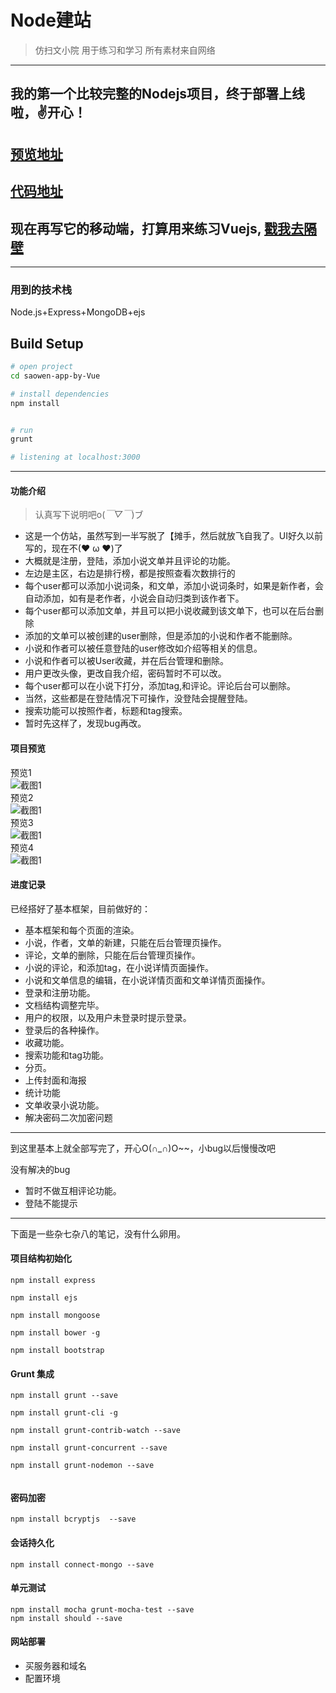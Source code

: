 ﻿# Node建站

>仿扫文小院
>用于练习和学习
>所有素材来自网络

***

## 我的第一个比较完整的Nodejs项目，终于部署上线啦，✌开心！

## [预览地址](http://www.catsugar.site/)
## [代码地址](https://github.com/Catsugar/saowen-web-by-Nodejs)


## 现在再写它的移动端，打算用来练习Vuejs, [戳我去隔壁](https://github.com/Catsugar/saowen-app-by-Vue/)

***

### 用到的技术栈
Node.js+Express+MongoDB+ejs

## Build Setup

``` bash
# open project
cd saowen-app-by-Vue 

# install dependencies
npm install


# run
grunt 

# listening at localhost:3000

```

***

#### 功能介绍

>认真写下说明吧o(*￣▽￣*)ブ


* 这是一个仿站，虽然写到一半写脱了【摊手，然后就放飞自我了。UI好久以前写的，现在不(❤ ω ❤)了
* 大概就是注册，登陆，添加小说文单并且评论的功能。
* 左边是主区，右边是排行榜，都是按照查看次数排行的
* 每个user都可以添加小说词条，和文单，添加小说词条时，如果是新作者，会自动添加，如有是老作者，小说会自动归类到该作者下。
* 每个user都可以添加文单，并且可以把小说收藏到该文单下，也可以在后台删除
* 添加的文单可以被创建的user删除，但是添加的小说和作者不能删除。
* 小说和作者可以被任意登陆的user修改如介绍等相关的信息。
* 小说和作者可以被User收藏，并在后台管理和删除。
* 用户更改头像，更改自我介绍，密码暂时不可以改。
* 每个user都可以在小说下打分，添加tag,和评论。评论后台可以删除。
* 当然，这些都是在登陆情况下可操作，没登陆会提醒登陆。
* 搜索功能可以按照作者，标题和tag搜索。
* 暂时先这样了，发现bug再改。

#### 项目预览
预览1<br>
![截图1](https://catsugar.github.io/pics/4-1.png)<br>
预览2<br>
![截图1](https://catsugar.github.io/pics/4-2.png)<br>
预览3<br>
![截图1](https://catsugar.github.io/pics/4-3.png)<br>
预览4<br>
![截图1](https://catsugar.github.io/pics/4-4.png)<br>


#### 进度记录

已经搭好了基本框架，目前做好的：

* 基本框架和每个页面的渲染。
* 小说，作者，文单的新建，只能在后台管理页操作。
* 评论，文单的删除，只能在后台管理页操作。
* 小说的评论，和添加tag，在小说详情页面操作。
* 小说和文单信息的编辑，在小说详情页面和文单详情页面操作。
* 登录和注册功能。
* 文档结构调整完毕。
* 用户的权限，以及用户未登录时提示登录。
* 登录后的各种操作。
* 收藏功能。
* 搜索功能和tag功能。
* 分页。
* 上传封面和海报
* 统计功能
* 文单收录小说功能。
* 解决密码二次加密问题

***
到这里基本上就全部写完了，开心O(∩_∩)O~~，小bug以后慢慢改吧



没有解决的bug

* 暂时不做互相评论功能。
* 登陆不能提示

***
下面是一些杂七杂八的笔记，没有什么卵用。

#### 项目结构初始化

```
npm install express

npm install ejs

npm install mongoose

npm install bower -g

npm install bootstrap
```
#### Grunt 集成

```
npm install grunt --save

npm install grunt-cli -g

npm install grunt-contrib-watch --save

npm install grunt-concurrent --save

npm install grunt-nodemon --save


```
#### 密码加密
```
npm install bcryptjs  --save

```
#### 会话持久化

```
npm install connect-mongo --save

```
#### 单元测试

```
npm install mocha grunt-mocha-test --save
npm install should --save

```

#### 网站部署

* 买服务器和域名
* 配置环境






